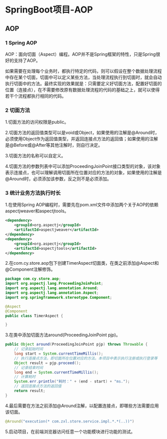 # SpringBoot项目-AOP

## AOP

### 1 Spring AOP


AOP：面向切面（Aspect）编程。AOP并不是Spring框架的特性，只是Spring很好的支持了AOP。

如果需要在处理每个业务时，都执行特定的代码，则可以假设在整个数据处理流程中存在某个切面，切面中可以定义某些方法，当处理流程执行到切面时，就会自动执行切面中的方法。最终实现的效果就是：只需要定义好切面方法，配置好切面的位置（连接点），在不需要修改原有数据处理流程的代码的基础之上，就可以使得若干个流程都执行相同的代码。

### 2 切面方法

1.切面方法的访问权限是public。

2.切面方法的返回值类型可以是void或Object，如果使用的注解是@Around时，必须使用Object作为返回值类型，并返回连接点方法的返回值；如果使用的注解是@Before或@After等其他注解时，则自行决定。

3.切面方法的名称可以自定义。

4.切面方法的参数列表中可以添加ProceedingJoinPoint接口类型的对象，该对象表示连接点，也可以理解调用切面所在位置对应的方法的对象，如果使用的注解是@Around时，必须添加该参数，反之则不是必须添加。

### 3 统计业务方法执行时长

1.在使用Spring AOP编程时，需要先在pom.xml文件中添加两个关于AOP的依赖aspectjweaver和aspectjtools。

```xml
<dependency>
    <groupId>org.aspectj</groupId>
    <artifactId>aspectjweaver</artifactId>
</dependency>
<dependency>
    <groupId>org.aspectj</groupId>
    <artifactId>aspectjtools</artifactId>
</dependency>
```

2.在com.cy.store.aop包下创建TimerAspect切面类，在类之前添加@Aspect和@Component注解修饰。

```java
package com.cy.store.aop;
import org.aspectj.lang.ProceedingJoinPoint;
import org.aspectj.lang.annotation.Around;
import org.aspectj.lang.annotation.Aspect;
import org.springframework.stereotype.Component;

@Aspect
@Component
public class TimerAspect {

}
```

3.在类中添加切面方法around(ProceedingJoinPoint pjp)。

```java
public Object around(ProceedingJoinPoint pjp) throws Throwable {
    // 记录起始时间
    long start = System.currentTimeMillis();
    // 执行连接点方法，即切面所在位置对应的方法。本项目中表示执行注册或执行登录等
    Object result = pjp.proceed();
    // 记录结束时间
    long end = System.currentTimeMillis();
    // 计算耗时
    System.err.println("耗时：" + (end - start) + "ms.");
    // 返回连接点方法的返回值
    return result;
}
```

4.最后需要在方法之前添加@Around注解，以配置连接点，即哪些方法需要应用该切面。

```java
@Around("execution(* com.zxl.store.service.impl.*.*(..))")
```

5.启动项目，在前端浏览器访问任意一个功能模块进行功能的测试。


